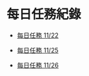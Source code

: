 # 每日任務紀錄

- [每日任務 11/22](./task1/task_1.md)

- [每日任務 11/25](./task2/task_2.md)

- [每日任務 11/26](./task3/task_3.md)
